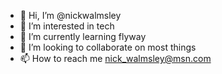 - 👋 Hi, I’m @nickwalmsley
- 👀 I’m interested in tech
- 🌱 I’m currently learning flyway
- 💞️ I’m looking to collaborate on most things
- 📫 How to reach me nick_walmsley@msn.com

<!---
nickwalmsley/nickwalmsley is a ✨ special ✨ repository because its `README.md` (this file) appears on your GitHub profile.
You can click the Preview link to take a look at your changes.
--->
